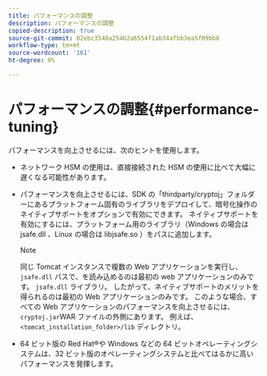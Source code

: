 ```yaml
---
title: パフォーマンスの調整
description: パフォーマンスの調整
copied-description: true
source-git-commit: 02ebc3548a254b2a6554f1ab34afbb3ea5f09bb8
workflow-type: tm+mt
source-wordcount: '161'
ht-degree: 0%

---
```


# パフォーマンスの調整{#performance-tuning}

パフォーマンスを向上させるには、次のヒントを使用します。

* ネットワーク HSM の使用は、直接接続された HSM の使用に比べて大幅に遅くなる可能性があります。
* パフォーマンスを向上させるには、SDK の「thirdparty/cryptoj」フォルダーにあるプラットフォーム固有のライブラリをデプロイして、暗号化操作のネイティブサポートをオプションで有効にできます。 ネイティブサポートを有効にするには、プラットフォーム用のライブラリ（Windows の場合は jsafe.dll 、Linux の場合は libjsafe.so ）をパスに追加します。

  >[!NOTE]
  >
  >同じ Tomcat インスタンスで複数の Web アプリケーションを実行し、 `jsafe.dll` パスで、を読み込めるのは最初の web アプリケーションのみです。 `jsafe.dll` ライブラリ。 したがって、ネイティブサポートのメリットを得られるのは最初の Web アプリケーションのみです。 このような場合、すべての Web アプリケーションのパフォーマンスを向上させるには、 `cryptoj.jar`WAR ファイルの外側にあります。 例えば、 `<tomcat_installation_folder>/lib` ディレクトリ。

* 64 ビット版の Red Hat®や Windows などの 64 ビットオペレーティングシステムは、32 ビット版のオペレーティングシステムと比べてはるかに高いパフォーマンスを発揮します。
